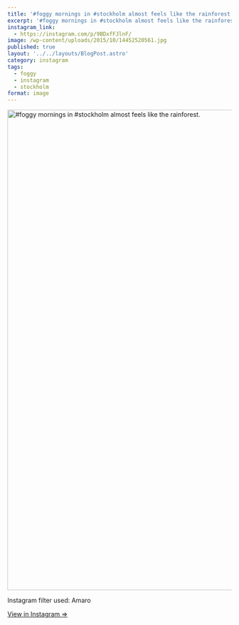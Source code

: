 ```yaml
---
title: '#foggy mornings in #stockholm almost feels like the rainforest.'
excerpt: '#foggy mornings in #stockholm almost feels like the rainforest.'
instagram_link:
  - https://instagram.com/p/9BDxfFJlnF/
image: /wp-content/uploads/2015/10/14452520561.jpg
published: true
layout: '../../layouts/BlogPost.astro'
category: instagram
tags:
  - foggy
  - instagram
  - stockholm
format: image
---
```


<p><a href="https://instagram.com/p/9BDxfFJlnF/" target="_blank"><img width="1080" height="1080" src="https://stenehall.se/wp-content/uploads/2015/10/14452520561.jpg" class="insta-image" alt="#foggy mornings in #stockholm almost feels like the rainforest." /></a></p>
<p>Instagram filter used: Amaro</p>

<p><a href="https://instagram.com/p/9BDxfFJlnF/" target="_blank">View in Instagram &rArr;</a></p>
